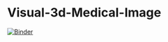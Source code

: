 # Visual-3d-Medical-Image
[![Binder](https://mybinder.org/badge_logo.svg)](https://mybinder.org/v2/gh/FereKH/Visual-3d-Medical-Image.git/master?labpath=Viewer3d.ipynb)
